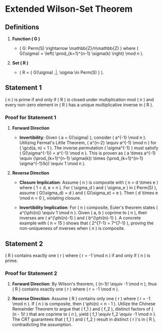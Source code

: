 # Extended Wilson-Set Theorem 

## Definitions

1. **Function \( G \)**
    - \( G: Perm(S) \rightarrow \mathbb{Z}/n\mathbb{Z} \) where \( G(\sigma) = \left( \prod_{k=1}^{n-1} \sigma(k) \right) \mod n \).

2. **Set \( R \)**
    - \( R = \{ G(\sigma) \,|\, \sigma \in Perm(S) \} \).

## Statement 1

\( n \) is prime if and only if \( R \) is closed under multiplication mod \( n \) and every non-zero element in \( R \) has a unique multiplicative inverse in \( R \).

### Proof for Statement 1

1. **Forward Direction**
    - **Invertibility**: Given \( a = G(\sigma) \), consider \( a^{-1} \mod n \). Utilizing Fermat's Little Theorem, \( a^{n-2} \equiv a^{-1} \mod n \) for \( \gcd(a, n) = 1 \). The inverse permutation \( \sigma^{-1} \) must satisfy \( G(\sigma^{-1}) = a^{-1} \mod n \). This is proven as \( a \times a^{-1} \equiv (\prod_{k=1}^{n-1} \sigma(k)) \times (\prod_{k=1}^{n-1} \sigma^{-1}(k)) \equiv 1 \mod n \).

2. **Reverse Direction**
    - **Closure Implication**: Assume \( n \) is composite with \( n = d \times e \) where \( 1 < d, e < n \). For \( \sigma_d \) and \( \sigma_e \) in \( Perm(S) \), assume \( G(\sigma_d) = d \) and \( G(\sigma_e) = e \). Then \( d \times e \mod n = 0 \), violating closure.

    - **Invertibility Implication**: For \( n \) composite, Euler's theorem states \( a^{\phi(n)} \equiv 1 \mod n \). Given \( a, b \) coprime to \( n \), their inverses are \( a^{\phi(n)-1} \) and \( b^{\phi(n)-1} \). A concrete example with \( n = 15 \) shows that \( 2^{7-1} = 7^{7-1} \), proving the non-uniqueness of inverses when \( n \) is composite.

## Statement 2

\( R \) contains exactly one \( r \) where \( r = -1 \mod n \) if and only if \( n \) is prime.

### Proof for Statement 2

1. **Forward Direction**: By Wilson's theorem, \( (n-1)! \equiv -1 \mod n \), thus \( R \) contains exactly one \( r \) where \( r = -1 \mod n \).

2. **Reverse Direction**: Assume \( R \) contains only one \( r \) where \( r = -1 \mod n \). If \( n \) is composite, then \( \phi(n) < n - 1 \). Utilize the Chinese Remainder Theorem to argue that \( f_1 \) and \( f_2 \), distinct factors of \( (n - 1)! \) that are coprime to \( n \), yield \( f_1 \equiv f_2 \equiv -1 \mod n \). The CRT guarantees that \( f_1 \) and \( f_2 \) result in distinct \( r \)'s in \( R \), contradicting the assumption.
